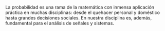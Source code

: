 La probabilidad es una rama de la matemática con inmensa aplicación práctica en muchas disciplinas: desde el quehacer personal y doméstico hasta grandes decisiones sociales. En nuestra disciplina es, además, fundamental para el análisis de señales y sistemas.